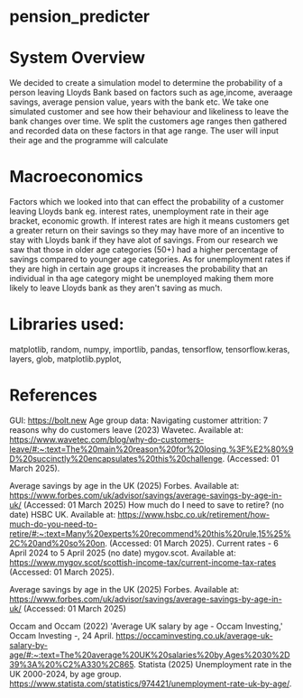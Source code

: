 # pension_predicter
# System Overview
We decided to create a simulation model to determine the probability of a person leaving Lloyds Bank based on factors such as age,income, averaage savings, average pension value, years with the bank etc. We take one simulated customer and see how their behaviour and likeliness to leave the bank changes over time. We split the customers age ranges then gathered and recorded data on these factors in that age range. The user will input their age and the programme will calculate

# Macroeconomics
Factors which we looked into that can effect the probability of a customer leaving Lloyds bank eg. interest rates, unemployment rate in their age bracket, economic growth. If interest rates are high it means customers get a greater return on their savings so they may have more of an incentive to stay with Lloyds bank if they have alot of savings. From our research we saw that those in older age categories (50+) had a higher percentage of savings compared to younger age categories. As for unemployment rates if they are high in certain age groups it increases the probability that an individual in tha age category might be unemployed making them more likely to leave Lloyds bank as they aren't saving as much.


# Libraries used:
matplotlib,
random,
numpy,
importlib,
pandas,
tensorflow,
tensorflow.keras, 
layers,
glob,
matplotlib.pyplot,

# References
GUI: https://bolt.new
Age group data: 
Navigating customer attrition: 7 reasons why do customers leave (2023) Wavetec.
Available at: https://www.wavetec.com/blog/why-do-customers-leave/#:~:text=The%20main%20reason%20for%20losing,%3F%E2%80%9D%20succinctly%20encapsulates%20this%20challenge. (Accessed: 01 March 2025). 

Average savings by age in the UK (2025) Forbes.
Available at:
https://www.forbes.com/uk/advisor/savings/average-savings-by-age-in-uk/ (Accessed: 01 March 2025)
How much do I need to save to retire? (no date) HSBC UK.
Available at: https://www.hsbc.co.uk/retirement/how-much-do-you-need-to-retire/#:~:text=Many%20experts%20recommend%20this%20rule,15%25%2C%20and%20so%20on.
(Accessed: 01 March 2025). 
Current rates - 6 April 2024 to 5 April 2025 (no date) mygov.scot.
Available at:
https://www.mygov.scot/scottish-income-tax/current-income-tax-rates (Accessed: 01 March 2025).

Average savings by age in the UK (2025) Forbes.
Available at:
https://www.forbes.com/uk/advisor/savings/average-savings-by-age-in-uk/ (Accessed: 01 March 2025) 



Occam and Occam (2022) 'Average UK salary by age - Occam Investing,' Occam Investing -, 24 April. https://occaminvesting.co.uk/average-uk-salary-by-age/#:~:text=The%20average%20UK%20salaries%20by,Ages%2030%2D39%3A%20%C2%A330%2C865.
Statista (2025) Unemployment rate in the UK 2000-2024, by age group. https://www.statista.com/statistics/974421/unemployment-rate-uk-by-age/.

